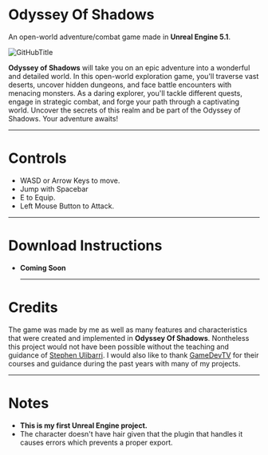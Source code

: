 # Odyssey Of Shadows
 An open-world adventure/combat game made in **Unreal Engine 5.1**.


![GitHubTitle](https://github.com/Pecas-Dev/OdysseyOfShadows/assets/91339821/f861be63-da5b-4ac2-9755-5261c51fb777)



**Odyssey of Shadows** will take you on an epic adventure into a wonderful and detailed world. In this open-world exploration game, you'll traverse vast deserts, uncover hidden dungeons, and face battle encounters with menacing monsters. As a daring explorer, you'll tackle different quests, engage in strategic combat, and forge your path through a captivating world. Uncover the secrets of this realm and be part of the Odyssey of Shadows. Your adventure awaits!

  --------------------------------
# Controls

- WASD or Arrow Keys to move.
- Jump with Spacebar
- E to Equip.
- Left Mouse Button to Attack.
  
 --------------------------------
# Download Instructions

- **Coming Soon**


  --------------------------------
# Credits

The game was made by me as well as many features and characteristics that were created and implemented in **Odyssey Of Shadows**. Nontheless this project would not have been possible without the teaching and guidance of [Stephen Ulibarri](https://www.linkedin.com/in/stephen-ulibarri-980a10169/). I would also like to thank [GameDevTV](https://www.gamedev.tv/https://www.gamedev.tv/) for their courses and guidance during the past years with many of my projects.

 --------------------------------
 # Notes

 - **This is my first Unreal Engine project.**
 - The character doesn't have hair given that the plugin that handles it causes errors which prevents a proper export.
